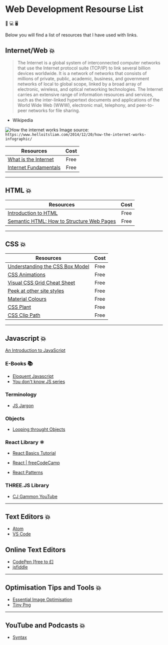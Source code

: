 # Web Development Resourse List

📱 💻 🖥️

Below you will find a list of resources that I have used with links.

## Internet/Web 💥

> The Internet is a global system of interconnected computer networks that use the Internet protocol suite (TCP/IP) to link several billion devices worldwide. It is a network of networks that consists of millions of private, public, academic, business, and government networks of local to global scope, linked by a broad array of electronic, wireless, and optical networking technologies. The Internet carries an extensive range of information resources and services, such as the inter-linked hypertext documents and applications of the World Wide Web (WWW), electronic mail, telephony, and peer-to-peer networks for file sharing.

- Wikipedia

![How the internet works](https://frontendmasters.com/books/front-end-handbook/2019/assets/images/how-the-internet-works.jpg)
Image source: `https://www.helloitsliam.com/2014/12/20/how-the-internet-works-infographic/`

| Resources                                                                | Cost |
| ------------------------------------------------------------------------ |:----:|
| [What is the Internet](https://www.youtube.com/watch?v=Dxcc6ycZ73M)      | Free |
| [Internet Fundamentals](http://internetfundamentals.com/)                | Free |

*************************************************************************

## HTML 💥

| Resources                                                                                                                     | Cost |
| ----------------------------------------------------------------------------------------------------------------------------- |:----:|
| [Introduction to HTML](https://scrimba.com/g/ghtml)                                                                           | Free |
| [Semantic HTML: How to Structure Web Pages](https://webdesign.tutsplus.com/courses/semantic-html-how-to-structure-web-pages)  | Free |

*************************************************************************

## CSS 💥

| Resources                                                                                                                     | Cost |
| ----------------------------------------------------------------------------------------------------------------------------- |:----:|
| [Understanding the CSS Box Model](https://webdesign.tutsplus.com/courses/understanding-the-css-box-model)                     | Free |
| [CSS Animations](http://animista.net/)                                                                                        | Free |
| [Visual CSS Grid Cheat Sheet](http://grid.malven.co/)                                                                         | Free |
| [Peek at other site styles](http://stylifyme.com/)                                                                            | Free |
| [Material Colours](https://www.materialui.co/colors)                                                                          | Free |
| [CSS Plant](http://stylifyme.com/)                                                                                            | Free |
| [CSS Clip Path](https://bennettfeely.com/clippy/)                                                                             | Free |

*************************************************************************

## Javascript 💥

[An Introduction to JavaScript](JavaScript-Basics/1.1-Introduction-to-JavaScript.md)

### E-Books 📚

* [Eloquent Javascript](http://eloquentjavascript.net/)
* [You don't know JS series](https://github.com/getify/You-Dont-Know-JS)

### Terminology

* [JS Jargon](http://jargon.js.org/)

### Objects

* [Looping throught Objects](https://zellwk.com/blog/looping-through-js-objects/)

### React Library ⚛️

* [React Basics Tutorial](https://scrimba.com/g/glearnreact)
* [React | freeCodeCamp](https://learn.freecodecamp.org/front-end-libraries/react)

* [React Patterns](https://reactpatterns.com/)

### THREE.JS Library

* [CJ Gammon YouTube](https://www.youtube.com/channel/UCFbkyvvsEQn7AmQO6_G5J-A)

*************************************************************************

## Text Editors 💥

* [Atom](https://atom.io/)
* [VS Code](https://code.visualstudio.com/)

## Online Text Editors

* [CodePen [free to £]](https://codepen.io/)
* [jsfiddle](https://jsfiddle.net/)

*************************************************************************

## Optimisation Tips and Tools 💥

* [Essential Image Optimisation](https://images.guide/)
* [Tiny Png](https://tinypng.com/)

*************************************************************************

## YouTube and Podcasts 💥

* [Syntax](https://syntax.fm/)